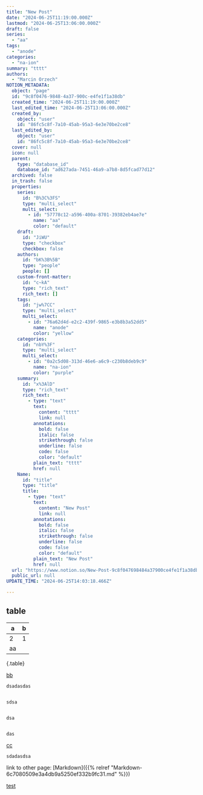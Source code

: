 ```yaml
---
title: "New Post"
date: "2024-06-25T11:19:00.000Z"
lastmod: "2024-06-25T13:06:00.000Z"
draft: false
series:
  - "aa"
tags:
  - "anode"
categories:
  - "na-ion"
summary: "tttt"
authors:
  - "Marcin Orzech"
NOTION_METADATA:
  object: "page"
  id: "9c8f0476-9848-4a37-900c-e4fe1f1a38db"
  created_time: "2024-06-25T11:19:00.000Z"
  last_edited_time: "2024-06-25T13:06:00.000Z"
  created_by:
    object: "user"
    id: "86fc5c8f-7a10-45ab-95a3-6e3e70be2ce8"
  last_edited_by:
    object: "user"
    id: "86fc5c8f-7a10-45ab-95a3-6e3e70be2ce8"
  cover: null
  icon: null
  parent:
    type: "database_id"
    database_id: "ad627ada-7451-46a9-a7b8-8d5fcad77d12"
  archived: false
  in_trash: false
  properties:
    series:
      id: "B%3C%3FS"
      type: "multi_select"
      multi_select:
        - id: "57778c12-a596-400a-8701-39382eb4ae7e"
          name: "aa"
          color: "default"
    draft:
      id: "JiWU"
      type: "checkbox"
      checkbox: false
    authors:
      id: "bK%3B%5B"
      type: "people"
      people: []
    custom-front-matter:
      id: "c~kA"
      type: "rich_text"
      rich_text: []
    tags:
      id: "jw%7CC"
      type: "multi_select"
      multi_select:
        - id: "76a62d4d-e2c2-439f-9865-e3b8b3a52dd5"
          name: "anode"
          color: "yellow"
    categories:
      id: "nbY%3F"
      type: "multi_select"
      multi_select:
        - id: "0a2c5d08-313d-46e6-a6c9-c230b8deb9c9"
          name: "na-ion"
          color: "purple"
    summary:
      id: "x%3AlD"
      type: "rich_text"
      rich_text:
        - type: "text"
          text:
            content: "tttt"
            link: null
          annotations:
            bold: false
            italic: false
            strikethrough: false
            underline: false
            code: false
            color: "default"
          plain_text: "tttt"
          href: null
    Name:
      id: "title"
      type: "title"
      title:
        - type: "text"
          text:
            content: "New Post"
            link: null
          annotations:
            bold: false
            italic: false
            strikethrough: false
            underline: false
            code: false
            color: "default"
          plain_text: "New Post"
          href: null
  url: "https://www.notion.so/New-Post-9c8f047698484a37900ce4fe1f1a38db"
  public_url: null
UPDATE_TIME: "2024-06-25T14:03:18.466Z"

---
```



## table


| a  | b |
| -- | - |
| 2  | 1 |
| aa |   |


{.table}


[bb](cd51c9e5-f15c-449f-b1a7-0da4b407e872)


	dsadasdas


	sdsa


	dsa


	das


[cc](ffaecff9-27a8-49b5-b3a2-63ef3847e7ed)


	sdadasdsa


link to other page: [Markdown]({{% relref "Markdown-6c7080509e3a4db9a5250ef332b9fc31.md" %}}) 


[test](28873d20-bb28-4fed-8d93-f0810249e284)

